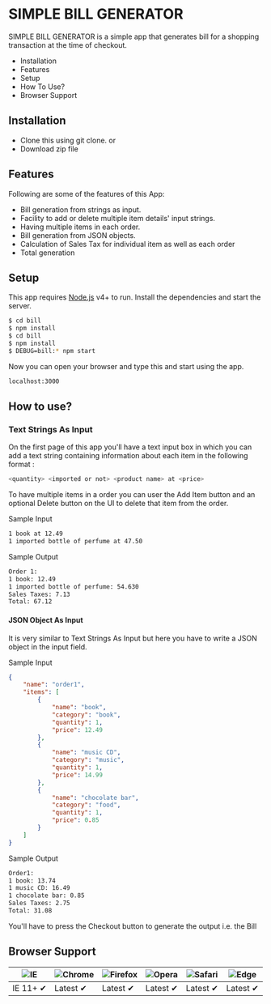 # SIMPLE BILL GENERATOR

SIMPLE BILL GENERATOR is a simple app that generates bill for a shopping transaction at the time of checkout. 
  - Installation
  - Features
  - Setup
  - How To Use?
  - Browser Support

## Installation

  - Clone this using git clone.
  or
  - Download zip file

## Features

Following are some of the features of this App:

* Bill generation from strings as input.
* Facility to add or delete multiple item details' input strings.
* Having multiple items in each order.
* Bill generation from JSON objects.
* Calculation of Sales Tax for individual item as well as each order
* Total generation

## Setup

This app requires [Node.js](https://nodejs.org/) v4+ to run.
Install the dependencies and start the server.

```sh
$ cd bill
$ npm install
$ cd bill
$ npm install
$ DEBUG=bill:* npm start
```
Now you can open your browser and type this and start using the app.
```sh
localhost:3000
``` 
## How to use?

### Text Strings As Input
On the first page of this app you'll have a text input box in which you can add a text string containing information about each item in the following format :


```sh
<quantity> <imported or not> <product name> at <price>
```
To have multiple items in a order you can user the Add Item button and an optional Delete button on the UI to delete that item from the order.

Sample Input
```sh
1 book at 12.49
1 imported bottle of perfume at 47.50
```

Sample Output
```sh
Order 1:
1 book: 12.49
1 imported bottle of perfume: 54.630
Sales Taxes: 7.13
Total: 67.12
```
#### JSON Object As Input
It is very similar to Text Strings As Input but here you have to write a JSON object in the input field.

Sample Input
```json
{
    "name": "order1",
    "items": [
        {
            "name": "book",
            "category": "book",
            "quantity": 1,
            "price": 12.49
        },
        {
            "name": "music CD",
            "category": "music",
            "quantity": 1,
            "price": 14.99
        },
        {
            "name": "chocolate bar",
            "category": "food",
            "quantity": 1,
            "price": 0.85
        }
    ]
}
```
Sample Output
```sh
Order1:
1 book: 13.74
1 music CD: 16.49
1 chocolate bar: 0.85
Sales Taxes: 2.75
Total: 31.08
```
You'll have to press the Checkout button to generate the output i.e. the Bill

## Browser Support

![IE](https://cloud.githubusercontent.com/assets/398893/3528325/20373e76-078e-11e4-8e3a-1cb86cf506f0.png) | ![Chrome](https://cloud.githubusercontent.com/assets/398893/3528328/23bc7bc4-078e-11e4-8752-ba2809bf5cce.png) | ![Firefox](https://cloud.githubusercontent.com/assets/398893/3528329/26283ab0-078e-11e4-84d4-db2cf1009953.png) | ![Opera](https://cloud.githubusercontent.com/assets/398893/3528330/27ec9fa8-078e-11e4-95cb-709fd11dac16.png) | ![Safari](https://cloud.githubusercontent.com/assets/398893/3528331/29df8618-078e-11e4-8e3e-ed8ac738693f.png) | ![Edge](https://raw.githubusercontent.com/alrra/browser-logos/master/src/edge/edge_48x48.png)
--- | --- | --- | --- | --- | --- |
IE 11+ ✔ | Latest ✔ | Latest ✔ | Latest ✔ | Latest ✔ | Latest ✔ |

